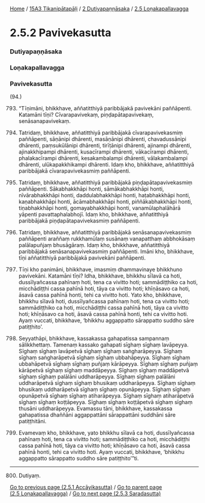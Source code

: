 
[Home](/) / [15A3 Tikanipātapāḷi](/tipitaka/15A3.md) / [2 Dutiyapaṇṇāsaka](/tipitaka/15A3/2.md) / [2.5 Loṇakapallavagga](/tipitaka/15A3/2/2.5.md)

# 2.5.2 Pavivekasutta

### Dutiyapaṇṇāsaka

### Loṇakapallavagga

### Pavivekasutta

(94.)

793. “Tīṇimāni, bhikkhave, aññatitthiyā paribbājakā pavivekāni paññāpenti. Katamāni tīṇi? Cīvarapavivekaṃ, piṇḍapātapavivekaṃ, senāsanapavivekaṃ.

794. Tatridaṃ, bhikkhave, aññatitthiyā paribbājakā cīvarapavivekasmiṃ paññāpenti, sāṇānipi dhārenti, masāṇānipi dhārenti, chavadussānipi dhārenti, paṃsukūlānipi dhārenti, tirīṭānipi dhārenti, ajinampi dhārenti, ajinakkhipampi dhārenti, kusacīrampi dhārenti, vākacīrampi dhārenti, phalakacīrampi dhārenti, kesakambalampi dhārenti, vālakambalampi dhārenti, ulūkapakkhikampi dhārenti. Idaṃ kho, bhikkhave, aññatitthiyā paribbājakā cīvarapavivekasmiṃ paññāpenti.

795. Tatridaṃ, bhikkhave, aññatitthiyā paribbājakā piṇḍapātapavivekasmiṃ paññāpenti. Sākabhakkhāpi honti, sāmākabhakkhāpi honti, nīvārabhakkhāpi honti, daddulabhakkhāpi honti, haṭabhakkhāpi honti, kaṇabhakkhāpi honti, ācāmabhakkhāpi honti, piññākabhakkhāpi honti, tiṇabhakkhāpi honti, gomayabhakkhāpi honti, vanamūlaphalāhārā yāpenti pavattaphalabhojī. Idaṃ kho, bhikkhave, aññatitthiyā paribbājakā piṇḍapātapavivekasmiṃ paññāpenti.

796. Tatridaṃ, bhikkhave, aññatitthiyā paribbājakā senāsanapavivekasmiṃ paññāpenti araññaṃ rukkhamūlaṃ susānaṃ vanapatthaṃ abbhokāsaṃ palālapuñjaṃ bhusāgāraṃ. Idaṃ kho, bhikkhave, aññatitthiyā paribbājakā senāsanapavivekasmiṃ paññāpenti. Imāni kho, bhikkhave, tīṇi aññatitthiyā paribbājakā pavivekāni paññāpenti.

797. Tīṇi kho panimāni, bhikkhave, imasmiṃ dhammavinaye bhikkhuno pavivekāni. Katamāni tīṇi? Idha, bhikkhave, bhikkhu sīlavā ca hoti, dussīlyañcassa pahīnaṃ hoti, tena ca vivitto hoti; sammādiṭṭhiko ca hoti, micchādiṭṭhi cassa pahīnā hoti, tāya ca vivitto hoti; khīṇāsavo ca hoti, āsavā cassa pahīnā honti, tehi ca vivitto hoti. Yato kho, bhikkhave, bhikkhu sīlavā hoti, dussīlyañcassa pahīnaṃ hoti, tena ca vivitto hoti; sammādiṭṭhiko ca hoti, micchādiṭṭhi cassa pahīnā hoti, tāya ca vivitto hoti; khīṇāsavo ca hoti, āsavā cassa pahīnā honti, tehi ca vivitto hoti. Ayaṃ vuccati, bhikkhave, ‘bhikkhu aggappatto sārappatto suddho sāre patiṭṭhito’.

798. Seyyathāpi, bhikkhave, kassakassa gahapatissa sampannaṃ sālikkhettaṃ. Tamenaṃ kassako gahapati sīghaṃ sīghaṃ lavāpeyya. Sīghaṃ sīghaṃ lavāpetvā sīghaṃ sīghaṃ saṅgharāpeyya. Sīghaṃ sīghaṃ saṅgharāpetvā sīghaṃ sīghaṃ ubbahāpeyya. Sīghaṃ sīghaṃ ubbahāpetvā sīghaṃ sīghaṃ puñjaṃ kārāpeyya. Sīghaṃ sīghaṃ puñjaṃ kārāpetvā sīghaṃ sīghaṃ maddāpeyya. Sīghaṃ sīghaṃ maddāpetvā sīghaṃ sīghaṃ palālāni uddharāpeyya. Sīghaṃ sīghaṃ palālāni uddharāpetvā sīghaṃ sīghaṃ bhusikaṃ uddharāpeyya. Sīghaṃ sīghaṃ bhusikaṃ uddharāpetvā sīghaṃ sīghaṃ opunāpeyya. Sīghaṃ sīghaṃ opunāpetvā sīghaṃ sīghaṃ atiharāpeyya. Sīghaṃ sīghaṃ atiharāpetvā sīghaṃ sīghaṃ koṭṭāpeyya. Sīghaṃ sīghaṃ koṭṭāpetvā sīghaṃ sīghaṃ thusāni uddharāpeyya. Evamassu tāni, bhikkhave, kassakassa gahapatissa dhaññāni aggappattāni sārappattāni suddhāni sāre patiṭṭhitāni.

799. Evamevaṃ kho, bhikkhave, yato bhikkhu sīlavā ca hoti, dussīlyañcassa pahīnaṃ hoti, tena ca vivitto hoti; sammādiṭṭhiko ca hoti, micchādiṭṭhi cassa pahīnā hoti, tāya ca vivitto hoti; khīṇāsavo ca hoti, āsavā cassa pahīnā honti, tehi ca vivitto hoti. Ayaṃ vuccati, bhikkhave, ‘bhikkhu aggappatto sārappatto suddho sāre patiṭṭhito’”ti.

---

800. Dutiyaṃ.



[Go to previous page (2.5.1 Accāyikasutta)](/tipitaka/15A3/2/2.5/2.5.1.md) / [Go to parent page (2.5 Loṇakapallavagga)](/tipitaka/15A3/2/2.5.md) / [Go to next page (2.5.3 Saradasutta)](/tipitaka/15A3/2/2.5/2.5.3.md)


